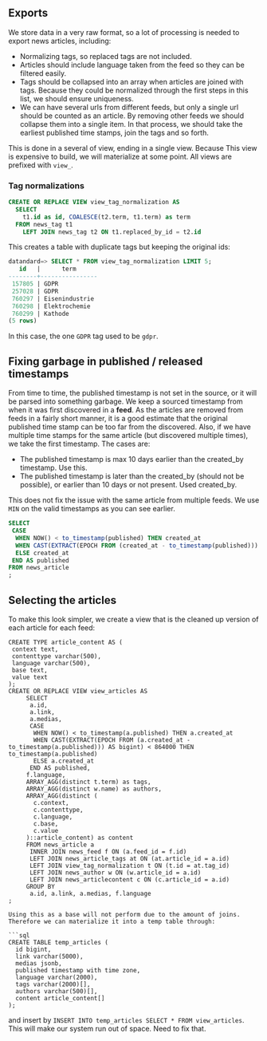 ## Exports

We store data in a very raw format, so a lot of processing is needed to export news articles, including:

 - Normalizing tags, so replaced tags are not included. 
 - Articles should include language taken from the feed so they can be filtered easily.
 - Tags should be collapsed into an array when articles are joined with tags. Because they could be normalized through the first steps in this list, we should ensure uniqueness. 
 - We can have several urls from different feeds, but only a single url should be counted as an article. By removing other feeds we should collapse them into a single item. In that process, we should take the earliest published time stamps, join the tags and so forth.

This is done in a several of view, ending in a single view. Because This view is expensive to build, we will materialize at some point. All views are prefixed with `view_`.

### Tag normalizations

```sql
CREATE OR REPLACE VIEW view_tag_normalization AS 
  SELECT 
    t1.id as id, COALESCE(t2.term, t1.term) as term 
  FROM news_tag t1 
    LEFT JOIN news_tag t2 ON t1.replaced_by_id = t2.id
```

This creates a table with duplicate tags but keeping the original ids:

```sql
datandard=> SELECT * FROM view_tag_normalization LIMIT 5;
   id   |      term      
--------+----------------
 157805 | GDPR
 257028 | GDPR
 760297 | Eisenindustrie
 760298 | Elektrochemie
 760299 | Kathode
(5 rows)
```

In this case, the one `GDPR` tag used to be `gdpr`. 

## Fixing garbage in published / released timestamps
From time to time, the published timestamp is not set in the source, or it will be parsed into something garbage. We keep a sourced timestamp from when it was first discovered in a **feed**. As the articles are removed from feeds in a fairly short manner, it is a good estimate that the original published time stamp can be too far from the discovered. Also, if we have multiple time stamps for the same article (but discovered multiple times), we take the first timestamp. The cases are:

 - The published timestamp is max 10 days earlier than the created_by timestamp. Use this.
 - The published timestamp is later than the created_by (should not be possible), or earlier than 10 days or not present. Used created_by.

This does not fix the issue with the same article from multiple feeds. We use `MIN` on the valid timestamps as you can see earlier. 

```sql
SELECT 
 CASE
  WHEN NOW() < to_timestamp(published) THEN created_at
  WHEN CAST(EXTRACT(EPOCH FROM (created_at - to_timestamp(published))) AS bigint) < 864000 THEN to_timestamp(published)
  ELSE created_at
 END AS published
FROM news_article 
;
```

## Selecting the articles
To make this look simpler, we create a view that is the cleaned up version of each article for each feed:

```
CREATE TYPE article_content AS (
 context text,
 contenttype varchar(500),
 language varchar(500),
 base text,
 value text
);
CREATE OR REPLACE VIEW view_articles AS
     SELECT 
      a.id,
      a.link,
      a.medias,
      CASE
       WHEN NOW() < to_timestamp(a.published) THEN a.created_at
       WHEN CAST(EXTRACT(EPOCH FROM (a.created_at - to_timestamp(a.published))) AS bigint) < 864000 THEN to_timestamp(a.published)
       ELSE a.created_at
      END AS published,
     f.language,
     ARRAY_AGG(distinct t.term) as tags,
     ARRAY_AGG(distinct w.name) as authors,
     ARRAY_AGG(distinct (
       c.context,
       c.contenttype,
       c.language,
       c.base,
       c.value
     )::article_content) as content
     FROM news_article a
      INNER JOIN news_feed f ON (a.feed_id = f.id)
      LEFT JOIN news_article_tags at ON (at.article_id = a.id)
      LEFT JOIN view_tag_normalization t ON (t.id = at.tag_id)
      LEFT JOIN news_author w ON (w.article_id = a.id)
      LEFT JOIN news_articlecontent c ON (c.article_id = a.id)
     GROUP BY 
      a.id, a.link, a.medias, f.language
;

Using this as a base will not perform due to the amount of joins. Therefore we can materialize it into a temp table through:

```sql
CREATE TABLE temp_articles (
  id bigint,
  link varchar(5000),
  medias jsonb,
  published timestamp with time zone,
  language varchar(2000),
  tags varchar(2000)[],
  authors varchar(500)[],
  content article_content[]
);
```

and insert by `INSERT INTO temp_articles SELECT * FROM view_articles`. This will make our system run out of space. Need to fix that. 
